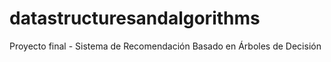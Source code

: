 # datastructuresandalgorithms
Proyecto final - Sistema de Recomendación Basado en Árboles de Decisión
